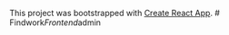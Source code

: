 This project was bootstrapped with [Create React App](https://github.com/facebook/create-react-app).
#   F i n d w o r k _ F r o n t e n d _ a d m i n  
 